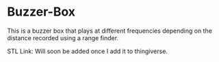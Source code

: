 # Buzzer-Box
This is a buzzer box that plays at different frequencies depending on the distance recorded using a range finder.

STL Link: Will soon be added once I add it to thingiverse.
